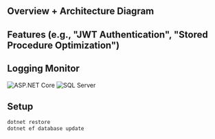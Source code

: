 ## Overview + Architecture Diagram  
## Features (e.g., "JWT Authentication", "Stored Procedure Optimization")  
## Logging Monitor  
![ASP.NET Core](https://img.shields.io/badge/.NET-5C2D91?logo=.net&logoColor=white)
![SQL Server](https://img.shields.io/badge/SQL_Server-CC2927?logo=microsoft-sql-server&logoColor=white)
## Setup  
```bash
dotnet restore
dotnet ef database update
